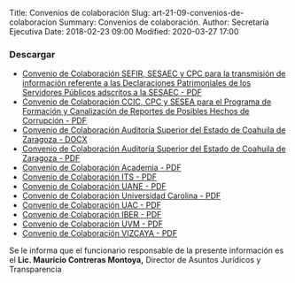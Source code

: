 Title: Convenios de colaboración
Slug: art-21-09-convenios-de-colaboracion
Summary: Convenios de colaboración.
Author: Secretaría Ejecutiva
Date: 2018-02-23 09:00
Modified: 2020-03-27 17:00


 <script src="../date.js"></script>
<div id="date"> </div>
 

### Descargar

* [Convenio de Colaboración SEFIR, SESAEC y CPC para la transmisión de información referente a las Declaraciones Patrimoniales de los Servidores Públicos adscritos a la SESAEC - PDF](convenio-colaboracion-sefir-sesea-cpc.pdf)
* [Convenio de Colaboración CCIC, CPC y SESEA para el Programa de Formación y Canalización de Reportes de Posibles Hechos de Corrupción - PDF](convenio-colaboracion-ccic-cpc-sesea.pdf)
* [Convenio de Colaboración Auditoría Superior del Estado de Coahuila de Zaragoza - DOCX](convenio-colaboracion-auditoria-superior-del-estado.docx)
* [Convenio de Colaboración Auditoría Superior del Estado de Coahuila de Zaragoza - PDF](convenio-colaboracion-auditoria-superior-del-estado.pdf)
* [Convenio de Colaboración Academia - PDF](Academia.pdf)
* [Convenio de Colaboración ITS - PDF](ITS.pdf)
* [Convenio de Colaboración UANE - PDF](UANE.pdf)
* [Convenio de Colaboración Universidad Carolina - PDF](UC.pdf)
* [Convenio de Colaboración UAC - PDF](UAC.pdf)
* [Convenio de Colaboración IBER - PDF](IBER.pdf)
* [Convenio de Colaboración UVM - PDF](UVM.pdf)
* [Convenio de Colaboración VIZCAYA - PDF](Vizcaya.pdf)

Se le informa que el funcionario responsable de la presente información es el **Lic. Mauricio Contreras Montoya,** Director de Asuntos Jurídicos y Transparencia
